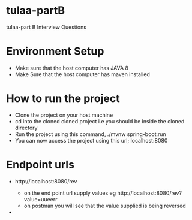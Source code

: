 # tulaa-partB
tulaa-part B Interview Questions

# Environment Setup
* Make sure that the host computer has JAVA 8 
* Make Sure that the host computer has maven installed 

# How to run the project
* Clone the project on your host machine
* cd into the cloned cloned project i.e you should be inside the cloned directory
* Run the project using this command, ./mvnw spring-boot:run
* You can now access the project using this url; localhost:8080

# Endpoint urls
* http://localhost:8080/rev
  * on the end point url supply values eg http://localhost:8080/rev?value=uueerr
  * on postman you will see that the value supplied is being reversed
  
*  

